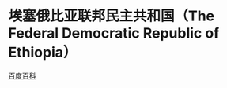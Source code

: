 # 埃塞俄比亚联邦民主共和国（The Federal Democratic Republic of Ethiopia）

[百度百科](https://baike.baidu.com/item/%E5%9F%83%E5%A1%9E%E4%BF%84%E6%AF%94%E4%BA%9A/274520)